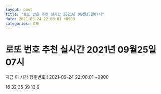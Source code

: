 ```yaml
---
layout: post
title: "로또 번호 추천 실시간 2021년 09월25일07시"
date: 2021-09-24 22:00:01 +0900
categories: 로또
---
```


# 로또 번호 추천 실시간 2021년 09월25일07시

지금 이 시각 행운번호!! 2021-09-24 22:00:01 +0900

 16  32  35  39  13  9 

